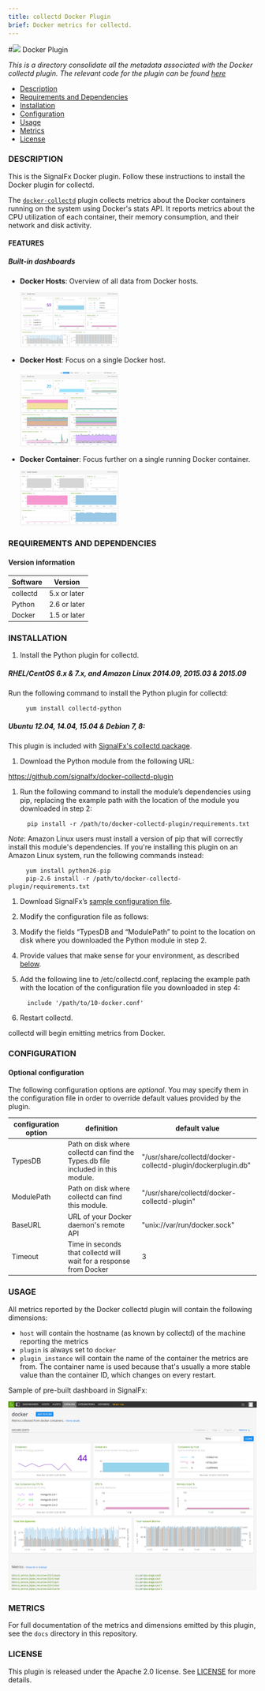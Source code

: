 ```yaml
---
title: collectd Docker Plugin
brief: Docker metrics for collectd.
---
```


#![](https://github.com/signalfx/integrations/blob/master/collectd-docker/img/integrations_docker.png) Docker Plugin

_This is a directory consolidate all the metadata associated with the Docker collectd plugin. The relevant code for the plugin can be found [here](https://github.com/signalfx/docker-collectd-plugin)_

- [Description](#description)
- [Requirements and Dependencies](#requirements-and-dependencies)
- [Installation](#installation)
- [Configuration](#configuration)
- [Usage](#usage)
- [Metrics](#metrics)
- [License](#license)

### DESCRIPTION

This is the SignalFx Docker plugin. Follow these instructions to install the Docker plugin for collectd.

The [`docker-collectd`](https://github.com/signalfx/docker-collectd) plugin collects metrics about the Docker containers running on the system using Docker's stats API. It reports metrics about the CPU utilization of each container, their memory consumption, and their network and disk activity.

#### FEATURES

##### Built-in dashboards

- **Docker Hosts**: Overview of all data from Docker hosts.

  [<img src='./img/dashboard_docker_hosts.png' width=200px>](./img/dashboard_docker_hosts.png)

- **Docker Host**: Focus on a single Docker host.

  [<img src='./img/dashboard_docker_host.png' width=200px>](./img/dashboard_docker_host.png)

- **Docker Container**: Focus further on a single running Docker container.

  [<img src='./img/dashboard_docker_container.png' width=200px>](./img/dashboard_docker_container.png)

### REQUIREMENTS AND DEPENDENCIES

#### Version information

| Software | Version      |
|----------|--------------|
| collectd | 5.x or later |
| Python   | 2.6 or later |
| Docker   | 1.5 or later |

### INSTALLATION

1. Install the Python plugin for collectd.

 ##### RHEL/CentOS 6.x & 7.x, and Amazon Linux 2014.09, 2015.03 & 2015.09

 Run the following command to install the Python plugin for collectd:

         yum install collectd-python

 ##### Ubuntu 12.04, 14.04, 15.04 & Debian 7, 8:

 This plugin is included with [SignalFx's collectd package](https://github.com/signalfx/integrations/tree/master/collectd).

1. Download the Python module from the following URL:

 https://github.com/signalfx/docker-collectd-plugin

1. Run the following command to install the module’s dependencies using pip, replacing the example path with the location of the module you downloaded in step 2:

         pip install -r /path/to/docker-collectd-plugin/requirements.txt


 *Note*: Amazon Linux users must install a version of pip that will correctly install this module's dependencies. If you're installing this plugin on an Amazon Linux system, run the following commands instead:

         yum install python26-pip
         pip-2.6 install -r /path/to/docker-collectd-plugin/requirements.txt

1. Download SignalFx’s [sample configuration file](https://github.com/signalfx/integrations/blob/master/collectd-docker/10-docker.conf).

1. Modify the configuration file as follows:

 1. Modify the fields “TypesDB and “ModulePath” to point to the location on disk where you downloaded the Python module in step 2.

 1. Provide values that make sense for your environment, as described [below](#configuration).

1. Add the following line to /etc/collectd.conf, replacing the example path with the location of the configuration file you downloaded in step 4:

         include '/path/to/10-docker.conf'

1. Restart collectd.

collectd will begin emitting metrics from Docker.

### CONFIGURATION

#### Optional configuration

The following configuration options are *optional*. You may specify them in the configuration file in order to override default values provided by the plugin.

| configuration option | definition | default value |
| ---------------------|------------|---------------|
| TypesDB | Path on disk where collectd can find the Types.db file included in this module. | "/usr/share/collectd/docker-collectd-plugin/dockerplugin.db" |
| ModulePath | Path on disk where collectd can find this module. | "/usr/share/collectd/docker-collectd-plugin" |
| BaseURL | URL of your Docker daemon's remote API | "unix://var/run/docker.sock" |
| Timeout  | Time in seconds that collectd will wait for a response from Docker   | 3 |

### USAGE

All metrics reported by the Docker collectd plugin will contain the following dimensions:

* `host` will contain the hostname (as known by collectd) of the machine reporting the metrics
* `plugin` is always set to `docker`
* `plugin_instance` will contain the name of the container the metrics are from. The container name is used because that's usually a more stable value than the container ID, which changes on every restart.

Sample of pre-built dashboard in SignalFx:

![](././img/dashboard_docker.png)

### METRICS

For full documentation of the metrics and dimensions emitted by this plugin, see the `docs` directory in this repository.

### LICENSE

This plugin is released under the Apache 2.0 license. See [LICENSE](https://github.com/signalfx/docker-collectd-plugin/blob/master/LICENSE) for more details.
